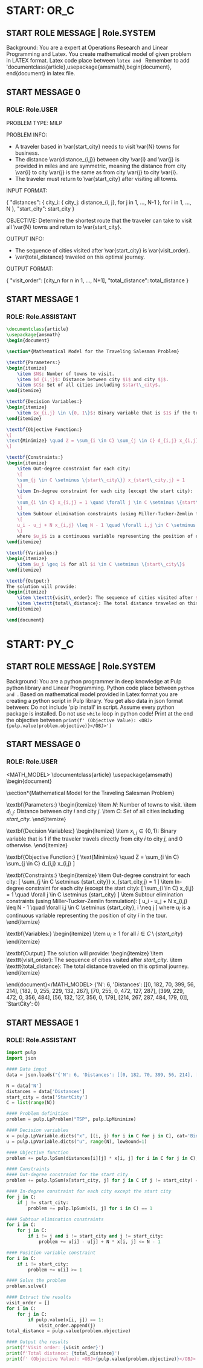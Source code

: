 # START: OR_C 
## START ROLE MESSAGE | Role.SYSTEM 
Background: You are a expert at Operations Research and Linear Programming and Latex. You create mathematical model of given problem in LATEX format. Latex code place between ```latex and ``` Remember to add 'documentclass{article},usepackage{amsmath},begin{document}, end{document} in latex file. 
## START MESSAGE 0 
### ROLE: Role.USER
<DESCRIPTION>
PROBLEM TYPE: MILP

PROBLEM INFO:

- A traveler based in \var{start_city} needs to visit \var{N} towns for business.
- The distance \var{distance_{i,j}} between city \var{i} and \var{j} is provided in miles and are symmetric, meaning the distance from city \var{i} to city \var{j} is the same as from city \var{j} to city \var{i}.
- The traveler must return to \var{start_city} after visiting all towns.

INPUT FORMAT: 

{
    "distances": {
        city_i: {
            city_j: distance_{i, j},
            for j in 1, ..., N-1
        },
        for i in 1, ..., N
    },
    "start_city": start_city
}

OBJECTIVE: Determine the shortest route that the traveler can take to visit all \var{N} towns and return to \var{start_city}.

OUTPUT INFO:

- The sequence of cities visited after \var{start_city} is \var{visit_order}.
- \var{total_distance} traveled on this optimal journey.

OUTPUT FORMAT:

{
    "visit_order": [city_n for n in 1, ..., N+1],
    "total_distance": total_distance
}
</DESCRIPTION>


## START MESSAGE 1 
### ROLE: Role.ASSISTANT
```latex
\documentclass{article}
\usepackage{amsmath}
\begin{document}

\section*{Mathematical Model for the Traveling Salesman Problem}

\textbf{Parameters:}
\begin{itemize}
    \item $N$: Number of towns to visit.
    \item $d_{i,j}$: Distance between city $i$ and city $j$.
    \item $C$: Set of all cities including $start\_city$.
\end{itemize}

\textbf{Decision Variables:}
\begin{itemize}
    \item $x_{i,j} \in \{0, 1\}$: Binary variable that is $1$ if the traveler travels directly from city $i$ to city $j$, and $0$ otherwise.
\end{itemize}

\textbf{Objective Function:}
\[
\text{Minimize} \quad Z = \sum_{i \in C} \sum_{j \in C} d_{i,j} x_{i,j}
\]

\textbf{Constraints:}
\begin{itemize}
    \item Out-degree constraint for each city:
    \[
    \sum_{j \in C \setminus \{start\_city\}} x_{start\_city,j} = 1
    \]
    \item In-degree constraint for each city (except the start city):
    \[
    \sum_{i \in C} x_{i,j} = 1 \quad \forall j \in C \setminus \{start\_city\}
    \]
    \item Subtour elimination constraints (using Miller-Tucker-Zemlin formulation):
    \[
    u_i - u_j + N x_{i,j} \leq N - 1 \quad \forall i,j \in C \setminus \{start\_city\}, i \neq j
    \]
    where $u_i$ is a continuous variable representing the position of city $i$ in the tour.
\end{itemize}

\textbf{Variables:}
\begin{itemize}
    \item $u_i \geq 1$ for all $i \in C \setminus \{start\_city\}$
\end{itemize}

\textbf{Output:}
The solution will provide:
\begin{itemize}
    \item \texttt{visit\_order}: The sequence of cities visited after $start\_city$.
    \item \texttt{total\_distance}: The total distance traveled on this optimal journey.
\end{itemize}

\end{document}
```

# START: PY_C 
## START ROLE MESSAGE | Role.SYSTEM 
Background: You are a python programmer in deep knowledge at Pulp python library and Linear Programming. Python code place between ```python and ```. Based on mathematical model provided in Latex format you are creating a python script in Pulp library. You get also data in json format between: <DATA></DATA> Do not include 'pip install' in script. Assume every python package is installed. Do not use `while` loop in python code! Print at the end the objective between <OBJ></OBJ> `print(f' (Objective Value): <OBJ>{pulp.value(problem.objective)}</OBJ>')` 
## START MESSAGE 0 
### ROLE: Role.USER
<MATH_MODEL>
\documentclass{article}
\usepackage{amsmath}
\begin{document}

\section*{Mathematical Model for the Traveling Salesman Problem}

\textbf{Parameters:}
\begin{itemize}
    \item $N$: Number of towns to visit.
    \item $d_{i,j}$: Distance between city $i$ and city $j$.
    \item $C$: Set of all cities including $start\_city$.
\end{itemize}

\textbf{Decision Variables:}
\begin{itemize}
    \item $x_{i,j} \in \{0, 1\}$: Binary variable that is $1$ if the traveler travels directly from city $i$ to city $j$, and $0$ otherwise.
\end{itemize}

\textbf{Objective Function:}
\[
\text{Minimize} \quad Z = \sum_{i \in C} \sum_{j \in C} d_{i,j} x_{i,j}
\]

\textbf{Constraints:}
\begin{itemize}
    \item Out-degree constraint for each city:
    \[
    \sum_{j \in C \setminus \{start\_city\}} x_{start\_city,j} = 1
    \]
    \item In-degree constraint for each city (except the start city):
    \[
    \sum_{i \in C} x_{i,j} = 1 \quad \forall j \in C \setminus \{start\_city\}
    \]
    \item Subtour elimination constraints (using Miller-Tucker-Zemlin formulation):
    \[
    u_i - u_j + N x_{i,j} \leq N - 1 \quad \forall i,j \in C \setminus \{start\_city\}, i \neq j
    \]
    where $u_i$ is a continuous variable representing the position of city $i$ in the tour.
\end{itemize}

\textbf{Variables:}
\begin{itemize}
    \item $u_i \geq 1$ for all $i \in C \setminus \{start\_city\}$
\end{itemize}

\textbf{Output:}
The solution will provide:
\begin{itemize}
    \item \texttt{visit\_order}: The sequence of cities visited after $start\_city$.
    \item \texttt{total\_distance}: The total distance traveled on this optimal journey.
\end{itemize}

\end{document}</MATH_MODEL>
<DATA>
{'N': 6, 'Distances': [[0, 182, 70, 399, 56, 214], [182, 0, 255, 229, 132, 267], [70, 255, 0, 472, 127, 287], [399, 229, 472, 0, 356, 484], [56, 132, 127, 356, 0, 179], [214, 267, 287, 484, 179, 0]], 'StartCity': 0}</DATA>


## START MESSAGE 1 
### ROLE: Role.ASSISTANT
```python
import pulp
import json

#### Data input
data = json.loads("{'N': 6, 'Distances': [[0, 182, 70, 399, 56, 214], [182, 0, 255, 229, 132, 267], [70, 255, 0, 472, 127, 287], [399, 229, 472, 0, 356, 484], [56, 132, 127, 356, 0, 179], [214, 267, 287, 484, 179, 0]], 'StartCity': 0}")

N = data['N']
distances = data['Distances']
start_city = data['StartCity']
C = list(range(N))

#### Problem definition
problem = pulp.LpProblem("TSP", pulp.LpMinimize)

#### Decision variables
x = pulp.LpVariable.dicts("x", [(i, j) for i in C for j in C], cat='Binary')
u = pulp.LpVariable.dicts("u", range(N), lowBound=1)

#### Objective function
problem += pulp.lpSum(distances[i][j] * x[i, j] for i in C for j in C), "Total_Distance"

#### Constraints
#### Out-degree constraint for the start city
problem += pulp.lpSum(x[start_city, j] for j in C if j != start_city) == 1

#### In-degree constraint for each city except the start city
for j in C:
    if j != start_city:
        problem += pulp.lpSum(x[i, j] for i in C) == 1

#### Subtour elimination constraints
for i in C:
    for j in C:
        if i != j and i != start_city and j != start_city:
            problem += u[i] - u[j] + N * x[i, j] <= N - 1

#### Position variable constraint
for i in C:
    if i != start_city:
        problem += u[i] >= 1

#### Solve the problem
problem.solve()

#### Extract the results
visit_order = []
for i in C:
    for j in C:
        if pulp.value(x[i, j]) == 1:
            visit_order.append(j)
total_distance = pulp.value(problem.objective)

#### Output the results
print(f'Visit order: {visit_order}')
print(f'Total distance: {total_distance}')
print(f' (Objective Value): <OBJ>{pulp.value(problem.objective)}</OBJ>')
```

